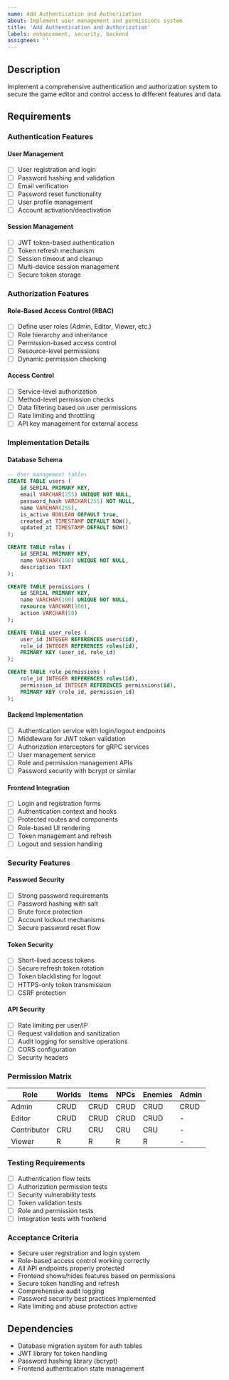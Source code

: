 ```yaml
---
name: Add Authentication and Authorization
about: Implement user management and permissions system
title: 'Add Authentication and Authorization'
labels: enhancement, security, backend
assignees: ''
---
```


## Description

Implement a comprehensive authentication and authorization system to secure the game editor and control access to different features and data.

## Requirements

### Authentication Features

#### User Management
- [ ] User registration and login
- [ ] Password hashing and validation
- [ ] Email verification
- [ ] Password reset functionality
- [ ] User profile management
- [ ] Account activation/deactivation

#### Session Management
- [ ] JWT token-based authentication
- [ ] Token refresh mechanism
- [ ] Session timeout and cleanup
- [ ] Multi-device session management
- [ ] Secure token storage

### Authorization Features

#### Role-Based Access Control (RBAC)
- [ ] Define user roles (Admin, Editor, Viewer, etc.)
- [ ] Role hierarchy and inheritance
- [ ] Permission-based access control
- [ ] Resource-level permissions
- [ ] Dynamic permission checking

#### Access Control
- [ ] Service-level authorization
- [ ] Method-level permission checks
- [ ] Data filtering based on user permissions
- [ ] Rate limiting and throttling
- [ ] API key management for external access

### Implementation Details

#### Database Schema
```sql
-- User management tables
CREATE TABLE users (
    id SERIAL PRIMARY KEY,
    email VARCHAR(255) UNIQUE NOT NULL,
    password_hash VARCHAR(255) NOT NULL,
    name VARCHAR(255),
    is_active BOOLEAN DEFAULT true,
    created_at TIMESTAMP DEFAULT NOW(),
    updated_at TIMESTAMP DEFAULT NOW()
);

CREATE TABLE roles (
    id SERIAL PRIMARY KEY,
    name VARCHAR(100) UNIQUE NOT NULL,
    description TEXT
);

CREATE TABLE permissions (
    id SERIAL PRIMARY KEY,
    name VARCHAR(100) UNIQUE NOT NULL,
    resource VARCHAR(100),
    action VARCHAR(50)
);

CREATE TABLE user_roles (
    user_id INTEGER REFERENCES users(id),
    role_id INTEGER REFERENCES roles(id),
    PRIMARY KEY (user_id, role_id)
);

CREATE TABLE role_permissions (
    role_id INTEGER REFERENCES roles(id),
    permission_id INTEGER REFERENCES permissions(id),
    PRIMARY KEY (role_id, permission_id)
);
```

#### Backend Implementation
- [ ] Authentication service with login/logout endpoints
- [ ] Middleware for JWT token validation
- [ ] Authorization interceptors for gRPC services
- [ ] User management service
- [ ] Role and permission management APIs
- [ ] Password security with bcrypt or similar

#### Frontend Integration
- [ ] Login and registration forms
- [ ] Authentication context and hooks
- [ ] Protected routes and components
- [ ] Role-based UI rendering
- [ ] Token management and refresh
- [ ] Logout and session handling

### Security Features

#### Password Security
- [ ] Strong password requirements
- [ ] Password hashing with salt
- [ ] Brute force protection
- [ ] Account lockout mechanisms
- [ ] Secure password reset flow

#### Token Security
- [ ] Short-lived access tokens
- [ ] Secure refresh token rotation
- [ ] Token blacklisting for logout
- [ ] HTTPS-only token transmission
- [ ] CSRF protection

#### API Security
- [ ] Rate limiting per user/IP
- [ ] Request validation and sanitization
- [ ] Audit logging for sensitive operations
- [ ] CORS configuration
- [ ] Security headers

### Permission Matrix

| Role | Worlds | Items | NPCs | Enemies | Admin |
|------|--------|-------|------|---------|-------|
| Admin | CRUD | CRUD | CRUD | CRUD | CRUD |
| Editor | CRUD | CRUD | CRUD | CRUD | - |
| Contributor | CRU | CRU | CRU | CRU | - |
| Viewer | R | R | R | R | - |

### Testing Requirements

- [ ] Authentication flow tests
- [ ] Authorization permission tests
- [ ] Security vulnerability tests
- [ ] Token validation tests
- [ ] Role and permission tests
- [ ] Integration tests with frontend

### Acceptance Criteria

- Secure user registration and login system
- Role-based access control working correctly
- All API endpoints properly protected
- Frontend shows/hides features based on permissions
- Secure token handling and refresh
- Comprehensive audit logging
- Password security best practices implemented
- Rate limiting and abuse protection active

## Dependencies

- Database migration system for auth tables
- JWT library for token handling
- Password hashing library (bcrypt)
- Frontend authentication state management
